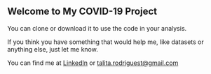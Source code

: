 ## Welcome to My COVID-19 Project

You can clone or download it to use the code in your analysis.

If you think you have something that would help me, like datasets or anything else, just let me know.

You can find me at [LinkedIn](https://www.linkedin.com/in/talita-rodrigues-06a72266/) or talita.rodriguest@gmail.com
